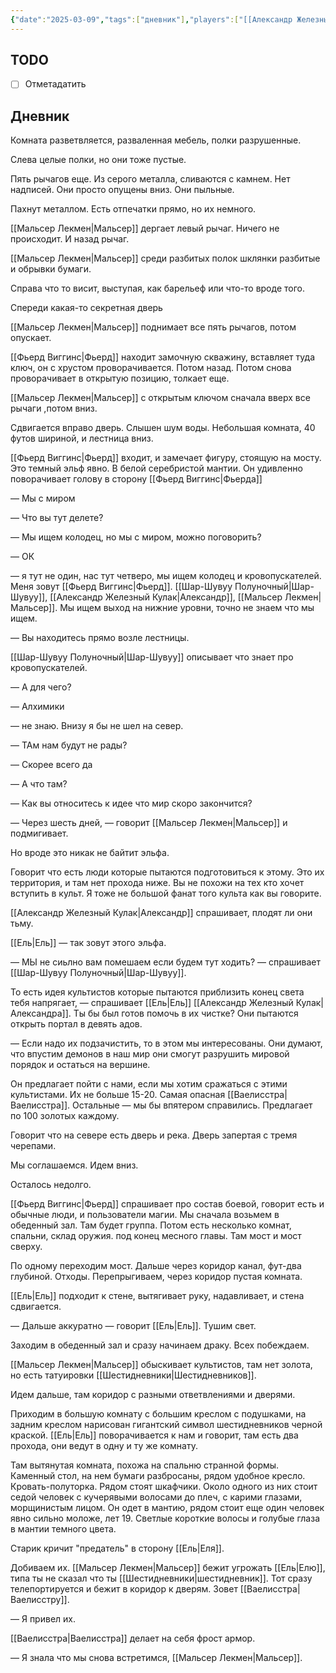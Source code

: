 ```yaml
---
{"date":"2025-03-09","tags":["дневник"],"players":["[[Александр Железный Кулак]]","[[Мальсер Лекмен]]","[[Фьерд Виггинс]]","[[Шар-Шувуу Полуночный]]"],"campaign":"Школа приключенцев Безелота. Переплетенные судьбы","world-date":"41 день весны 776","world-time-start":"11:33","dg-publish":true,"previous-session":"[[2 марта 2025]]","next-session":"[[27 апреля 2025]]","permalink":"/9-marta-2025/","dgPassFrontmatter":true}
---
```



## TODO
- [ ] Отметадатить

## Дневник
Комната разветвляется, разваленная мебель, полки разрушенные. 

Слева целые полки, но они тоже пустые. 

Пять рычагов еще. Из серого металла, сливаются с камнем. Нет надписей. Они просто опущены вниз. Они пыльные. 

Пахнут металлом. Есть отпечатки прямо, но их немного. 

[[Мальсер Лекмен\|Мальсер]] дергает левый рычаг. Ничего не происходит. И назад рычаг. 

[[Мальсер Лекмен\|Мальсер]] среди разбитых полок шклянки разбитые и обрывки бумаги. 

Справа что то висит, выступая, как барельеф или что-то вроде того. 

Спереди какая-то секретная дверь

[[Мальсер Лекмен\|Мальсер]] поднимает все пять рычагов, потом опускает. 

[[Фьерд Виггинс\|Фьерд]] находит замочную скважину, вставляет туда ключ, он с хрустом проворачивается. Потом назад. Потом снова проворачивает в открытую позицию, толкает еще. 

[[Мальсер Лекмен\|Мальсер]] с открытым ключом сначала вверх все рычаги ,потом вниз. 

Сдвигается вправо дверь. Слышен шум воды. Небольшая комната, 40 футов шириной, и лестница вниз. 

[[Фьерд Виггинс\|Фьерд]] входит, и замечает фигуру, стоящую на мосту. Это темный эльф явно. В белой серебристой мантии. Он удивленно поворачивает голову в сторону [[Фьерд Виггинс\|Фьерда]]

— Мы с миром

— Что вы тут делете?

— Мы ищем колодец, но мы с миром, можно поговорить?

— ОК

— я тут не один, нас тут четверо, мы ищем колодец и кровопускателей. Меня зовут [[Фьерд Виггинс\|Фьерд]]. [[Шар-Шувуу Полуночный\|Шар-Шувуу]], [[Александр Железный Кулак\|Александр]], [[Мальсер Лекмен\|Мальсер]]. Мы ищем выход на нижние уровни, точно не знаем что мы ищем. 

— Вы находитесь прямо возле лестницы.

[[Шар-Шувуу Полуночный\|Шар-Шувуу]] описывает что знает про кровопускателей.

— А для чего? 

— Алхимики

— не знаю. Внизу я бы не шел на север. 

— ТАм нам будут не рады?

— Скорее всего да

— А что там?

— Как вы относитесь к идее что мир скоро закончится?

— Через шесть дней, — говорит [[Мальсер Лекмен\|Мальсер]] и подмигивает. 

Но вроде это никак не байтит эльфа.

Говорит что есть люди которые пытаются подготовиться к этому. Это их территория, и там нет прохода ниже. Вы не похожи на тех кто хочет вступить в культ.  Я тоже не большой фанат того культа как вы говорите.

[[Александр Железный Кулак\|Александр]] спрашивает, плодят ли они тьму. 

[[Ель\|Ель]] — так зовут этого эльфа. 

— МЫ не сиьлно вам помешаем если будем тут ходить? — спрашивает [[Шар-Шувуу Полуночный\|Шар-Шувуу]].

То есть идея культистов которые пытаются приблизить конец света тебя напрягает, — спрашивает [[Ель\|Ель]] [[Александр Железный Кулак\|Александра]].  Ты бы был готов помочь в их чистке? Они пытаются открыть портал в девять адов. 

— Если надо их подзачистить, то в этом мы интересованы. Они думают, что впустим демонов в наш мир они смогут разрушить мировой порядок и остаться на вершине. 

Он предлагает пойти с нами, если мы хотим сражаться с этими культистами. Их не больше 15-20. Самая опасная [[Ваелисстра\|Ваелисстра]]. Остальные — мы бы впятером справились. Предлагает по 100 золотых каждому. 

Говорит что на севере есть дверь и река. Дверь запертая с тремя черепами. 

Мы соглашаемся. Идем вниз. 

Осталось недолго.

[[Фьерд Виггинс\|Фьерд]] спрашивает про состав боевой, говорит есть и обычные люди, и пользователи магии. Мы сначала возьмем в обеденный зал. Там будет группа. Потом есть несколько комнат, спальни, склад оружия. под конец месного главы. Там мост и мост сверху. 

По одному переходим мост. Дальше через коридор канал, фут-два глубиной. Отходы. Перепрыгиваем, через коридор пустая комната.

[[Ель\|Ель]] подходит к стене, вытягивает руку, надавливает, и стена сдвигается. 

— Дальше аккуратно — говорит [[Ель\|Ель]]. Тушим свет. 

Заходим в обеденный зал и сразу начинаем драку. Всех побеждаем.

[[Мальсер Лекмен\|Мальсер]] обыскивает культистов, там нет золота, но есть татуировки [[Шестидневники\|Шестидневников]].

Идем дальше, там коридор с разными ответвлениями и  дверями.

Приходим в большую комнату с большим креслом с подушками, на задним креслом нарисован гигантский символ шестидневников черной краской. [[Ель\|Ель]] поворачивается к нам и говорит, там есть два прохода, они ведут в одну и ту же комнату.

Там вытянутая комната, похожа на спальню странной формы. Каменный стол, на нем бумаги разбросаны, рядом удобное кресло. Кровать-полуторка. Рядом стоят шкафчики. Около одного из них стоит седой человек с кучерявыми волосами до плеч, с карими глазами, морщинистым лицом. Он одет в мантию, рядом стоит еще один человек явно сильно моложе, лет 19. Светлые короткие волосы и голубые глаза в мантии темного цвета. 

Старик кричит "предатель" в сторону [[Ель\|Еля]].

Добиваем их. [[Мальсер Лекмен\|Мальсер]] бежит угрожать [[Ель\|Елю]], типа ты не сказал что ты [[Шестидневники\|шестидневник]]. Тот сразу телепортируется и бежит в коридор к дверям. Зовет [[Ваелисстра\|Ваелисстру]]. 

— Я привел их.

[[Ваелисстра\|Ваелисстра]] делает на себя фрост армор.

— Я знала что мы снова встретимся, [[Мальсер Лекмен\|Мальсер]].